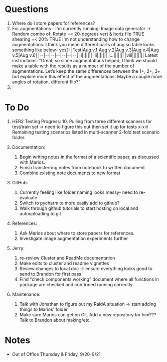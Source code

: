 # Questions
1. Where do I store papers for references?
2. For augmentations - I'm currently running:
            Image data generator -> Random combo of:
            Rotate =< 20-degrees
            vert & horiz flip TRUE
            shearing =< 20% TRUE
   I'm not understanding how to change augmentations. I think you mean different parts of aug so table looks something like below- yes?:
   |Test|Aug v.1|Aug v.2|Aug v.3|Aug v.4|Aug v.5|Aug v.6|
   |--|--|--|--|--|--|--|
   |i|||||||
   |ii|||||||
   |...|||||||
   |viii||||||||
   Latest instructions: "Great, so since augmentations helped, I think we should make a table with the results as a number of the number of augmentations.  Let’s keep the same differences between the 1+, 2+, 3+ but explore more this effect of the augmentations.  Maybe a couple more angles of rotation, different flip?"
3. 

# To Do
1. HER2 Testing Progress:
   10. Pulling from three different scanners for test/train set -> need to figure this out then set it up for tests x-xiii
       Remaining testing scenarios listed in multi-scanner 2-fold test scenario folder.

2. Documentation:
   1. Begin writing notes in the format of a scientific paper, as discussed with Marios.
   2. Finish transferring notes from notebook to written document
   3. Combine existing note documents to new format
   
3. GitHub:
   1. Currently feeling like folder naming looks messy- need to re-evaluate
   2. Switch to pycharm to more easily add to github? 
   3. Walk through github tutorials to start hosting on local and autouploading to git
   
4. References:
   1. Ask Marios about where to store papers for references. 
   2. Investigate image augmentation experiments further
   
5. Jerry:
   1. re-review Cluster and ReadMe documentation
   2. Make edits to cluster and readme vignettes
   3. Review changes to local doc -> ensure everything looks good to send to Brandon for first pass
   4. Find "check components working" document where all functions in package are checked and confirmed running correctly
   
6. Maintenance:
   1. Talk with Jonathan to figure out my RaidA situation -> start adding things to Marios' folder
   2. Make sure Marios can get on Git. Add a new repository for him??? Talk to Brandon about making/etc.




# Notes
 - Out of Office Thursday & Friday, 9/20-9/21
